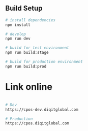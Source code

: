 ## Build Setup

``` bash
# install dependencies
npm install

# develop
npm run dev

# build for test environment
npm run build:stage

# build for production environment
npm run build:prod
```

# Link online
``` bash

# Dev
https://cpos-dev.diqitglobal.com

# Production
https://cpos.diqitglobal.com

